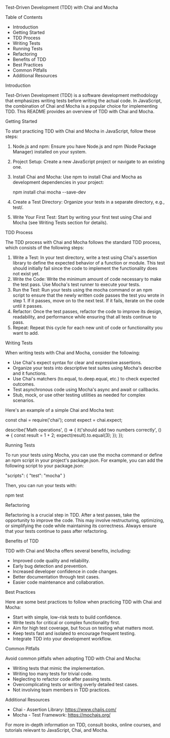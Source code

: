 Test-Driven Development (TDD) with Chai and Mocha

Table of Contents
- Introduction
- Getting Started
- TDD Process
- Writing Tests
- Running Tests
- Refactoring
- Benefits of TDD
- Best Practices
- Common Pitfalls
- Additional Resources

Introduction

Test-Driven Development (TDD) is a software development methodology that emphasizes writing tests before writing the actual code. In JavaScript, the combination of Chai and Mocha is a popular choice for implementing TDD. This README provides an overview of TDD with Chai and Mocha.

Getting Started

To start practicing TDD with Chai and Mocha in JavaScript, follow these steps:

1. Node.js and npm: Ensure you have Node.js and npm (Node Package Manager) installed on your system.
2. Project Setup: Create a new JavaScript project or navigate to an existing one.
3. Install Chai and Mocha: Use npm to install Chai and Mocha as development dependencies in your project:
   
   npm install chai mocha --save-dev

4. Create a Test Directory: Organize your tests in a separate directory, e.g., test/.
5. Write Your First Test: Start by writing your first test using Chai and Mocha (see Writing Tests section for details).

TDD Process

The TDD process with Chai and Mocha follows the standard TDD process, which consists of the following steps:

1. Write a Test: In your test directory, write a test using Chai's assertion library to define the expected behavior of a function or module. This test should initially fail since the code to implement the functionality does not exist yet.
2. Write the Code: Write the minimum amount of code necessary to make the test pass. Use Mocha's test runner to execute your tests.
3. Run the Test: Run your tests using the mocha command or an npm script to ensure that the newly written code passes the test you wrote in step 1. If it passes, move on to the next test. If it fails, iterate on the code until it passes.
4. Refactor: Once the test passes, refactor the code to improve its design, readability, and performance while ensuring that all tests continue to pass.
5. Repeat: Repeat this cycle for each new unit of code or functionality you want to add.

Writing Tests

When writing tests with Chai and Mocha, consider the following:

- Use Chai's expect syntax for clear and expressive assertions.
- Organize your tests into descriptive test suites using Mocha's describe and it functions.
- Use Chai's matchers (to.equal, to.deep.equal, etc.) to check expected outcomes.
- Test asynchronous code using Mocha's async and await or callbacks.
- Stub, mock, or use other testing utilities as needed for complex scenarios.

Here's an example of a simple Chai and Mocha test:

const chai = require('chai');
const expect = chai.expect;

describe('Math operations', () => {
  it('should add two numbers correctly', () => {
    const result = 1 + 2;
    expect(result).to.equal(3);
  });
});

Running Tests

To run your tests using Mocha, you can use the mocha command or define an npm script in your project's package.json. For example, you can add the following script to your package.json:

"scripts": {
  "test": "mocha"
}

Then, you can run your tests with:

npm test

Refactoring

Refactoring is a crucial step in TDD. After a test passes, take the opportunity to improve the code. This may involve restructuring, optimizing, or simplifying the code while maintaining its correctness. Always ensure that your tests continue to pass after refactoring.

Benefits of TDD

TDD with Chai and Mocha offers several benefits, including:

- Improved code quality and reliability.
- Early bug detection and prevention.
- Increased developer confidence in code changes.
- Better documentation through test cases.
- Easier code maintenance and collaboration.

Best Practices

Here are some best practices to follow when practicing TDD with Chai and Mocha:

- Start with simple, low-risk tests to build confidence.
- Write tests for critical or complex functionality first.
- Aim for high test coverage, but focus on testing what matters most.
- Keep tests fast and isolated to encourage frequent testing.
- Integrate TDD into your development workflow.

Common Pitfalls

Avoid common pitfalls when adopting TDD with Chai and Mocha:

- Writing tests that mimic the implementation.
- Writing too many tests for trivial code.
- Neglecting to refactor code after passing tests.
- Overcomplicating tests or writing overly detailed test cases.
- Not involving team members in TDD practices.

Additional Resources

- Chai - Assertion Library: https://www.chaijs.com/
- Mocha - Test Framework: https://mochajs.org/

For more in-depth information on TDD, consult books, online courses, and tutorials relevant to JavaScript, Chai, and Mocha.
